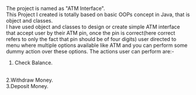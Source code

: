 The project is named as "ATM Interface".
<br>
This Project I created is totally based on basic OOPs concept in Java, that is object and classes.
<br>
I have used object and classes to design or create simple ATM interface that accept user by their ATM pin,
once the pin is correct(here correct refers to only the fact that pin should be of four digits) user directed to 
menu where multiple options available like ATM and you can perform some dummy action over these options.
The actions user can perform are:-
<br>
1. Check Balance.
<br>
2.Withdraw Money.
<br>
3.Deposit Money.